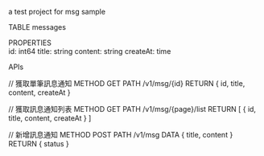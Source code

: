 a test project for msg sample

TABLE
messages

PROPERTIES  
id: int64
title: string
content: string
createAt: time

APIs

// 獲取單筆訊息通知
METHOD
GET
PATH
/v1/msg/{id}
RETURN
{
	id,
	title,
	content,
	createAt
}

// 獲取訊息通知列表
METHOD
GET
PATH
/v1/msg/{page}/list
RETURN
[
	{
		id,
		title,
		content,
		createAt
	}
]

// 新增訊息通知
METHOD
POST
PATH
/v1/msg
DATA
{
	title,
	content
}
RETURN
{
	status
}

